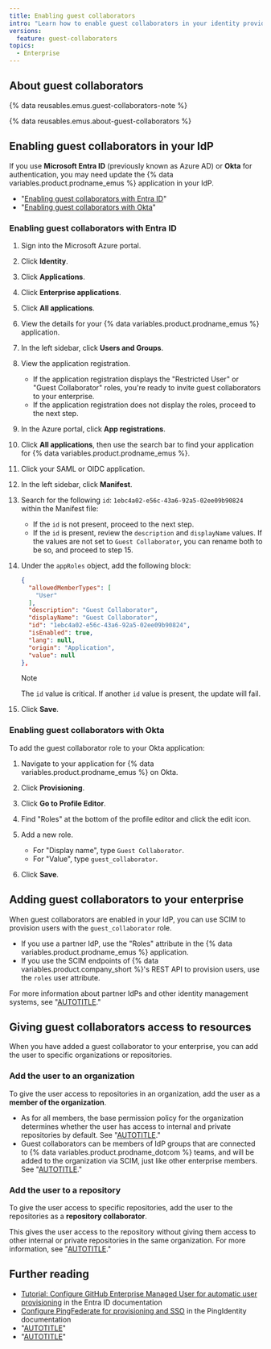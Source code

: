 ```yaml
---
title: Enabling guest collaborators
intro: "Learn how to enable guest collaborators in your identity provider and add guest collaborators to your enterprise."
versions:
  feature: guest-collaborators
topics:
  - Enterprise
---
```


## About guest collaborators

{% data reusables.emus.guest-collaborators-note %}

{% data reusables.emus.about-guest-collaborators %}

## Enabling guest collaborators in your IdP

If you use **Microsoft Entra ID** (previously known as Azure AD) or **Okta** for authentication, you may need update the {% data variables.product.prodname_emus %} application in your IdP.

* "[Enabling guest collaborators with Entra ID](#enabling-guest-collaborators-with-entra-id)"
* "[Enabling guest collaborators with Okta](#enabling-guest-collaborators-with-okta)"

### Enabling guest collaborators with Entra ID

1. Sign into the Microsoft Azure portal.
1. Click **Identity**.
1. Click **Applications**.
1. Click **Enterprise applications**.
1. Click **All applications**.
1. View the details for your {% data variables.product.prodname_emus %} application.
1. In the left sidebar, click **Users and Groups**.
1. View the application registration.

   * If the application registration displays the "Restricted User" or "Guest Collaborator" roles, you're ready to invite guest collaborators to your enterprise.
   * If the application registration does not display the roles, proceed to the next step.
1. In the Azure portal, click **App registrations**.
1. Click **All applications**, then use the search bar to find your application for {% data variables.product.prodname_emus %}.
1. Click your SAML or OIDC application.
1. In the left sidebar, click **Manifest**.
1. Search for the following `id`: `1ebc4a02-e56c-43a6-92a5-02ee09b90824` within the Manifest file:

    * If the `id` is not present, proceed to the next step.
    * If the `id` is present, review the `description` and `displayName` values. If the values are not set to `Guest Collaborator`, you can rename both to be so, and proceed to step 15.

1. Under the `appRoles` object, add the following block:

   ```json
   {
     "allowedMemberTypes": [
       "User"
     ],
     "description": "Guest Collaborator",
     "displayName": "Guest Collaborator",
     "id": "1ebc4a02-e56c-43a6-92a5-02ee09b90824",
     "isEnabled": true,
     "lang": null,
     "origin": "Application",
     "value": null
   },
   ```

   > [!NOTE]
   > The `id` value is critical. If another `id` value is present, the update will fail.

1. Click **Save**.

### Enabling guest collaborators with Okta

To add the guest collaborator role to your Okta application:

1. Navigate to your application for {% data variables.product.prodname_emus %} on Okta.
1. Click **Provisioning**.
1. Click **Go to Profile Editor**.
1. Find "Roles" at the bottom of the profile editor and click the edit icon.
1. Add a new role.

   * For "Display name", type `Guest Collaborator`.
   * For "Value", type `guest_collaborator`.
1. Click **Save**.

## Adding guest collaborators to your enterprise

When guest collaborators are enabled in your IdP, you can use SCIM to provision users with the `guest_collaborator` role.

* If you use a partner IdP, use the "Roles" attribute in the {% data variables.product.prodname_emus %} application.
* If you use the SCIM endpoints of {% data variables.product.company_short %}'s REST API to provision users, use the `roles` user attribute.

For more information about partner IdPs and other identity management systems, see "[AUTOTITLE](/admin/managing-iam/understanding-iam-for-enterprises/about-enterprise-managed-users#identity-management-systems)."

## Giving guest collaborators access to resources

When you have added a guest collaborator to your enterprise, you can add the user to specific organizations or repositories.

### Add the user to an organization

To give the user access to repositories in an organization, add the user as a **member of the organization**.

* As for all members, the base permission policy for the organization determines whether the user has access to internal and private repositories by default. See "[AUTOTITLE](/organizations/managing-user-access-to-your-organizations-repositories/managing-repository-roles/setting-base-permissions-for-an-organization)."
* Guest collaborators can be members of IdP groups that are connected to {% data variables.product.prodname_dotcom %} teams, and will be added to the organization via SCIM, just like other enterprise members. See "[AUTOTITLE](/admin/identity-and-access-management/using-enterprise-managed-users-for-iam/managing-team-memberships-with-identity-provider-groups)."

### Add the user to a repository

To give the user access to specific repositories, add the user to the repositories as a **repository collaborator**.

This gives the user access to the repository without giving them access to other internal or private repositories in the same organization. For more information, see "[AUTOTITLE](/organizations/managing-peoples-access-to-your-organization-with-roles/roles-in-an-organization#outside-collaborators-or-repository-collaborators)."

## Further reading

* [Tutorial: Configure GitHub Enterprise Managed User for automatic user provisioning](https://learn.microsoft.com/en-us/entra/identity/saas-apps/github-enterprise-managed-user-provisioning-tutorial) in the Entra ID documentation
* [Configure PingFederate for provisioning and SSO](https://docs.pingidentity.com/integrations/github/github_emu_provisioner/vup1682006069653.html) in the PingIdentity documentation
* "[AUTOTITLE](/admin/managing-iam/provisioning-user-accounts-for-enterprise-managed-users/configuring-scim-provisioning-with-okta)"
* "[AUTOTITLE](/admin/identity-and-access-management/provisioning-user-accounts-for-enterprise-managed-users/provisioning-users-with-scim-using-the-rest-api)"
